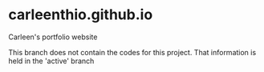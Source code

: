 # carleenthio.github.io
Carleen's portfolio website

This branch does not contain the codes for this project. That information is held in the 'active' branch
